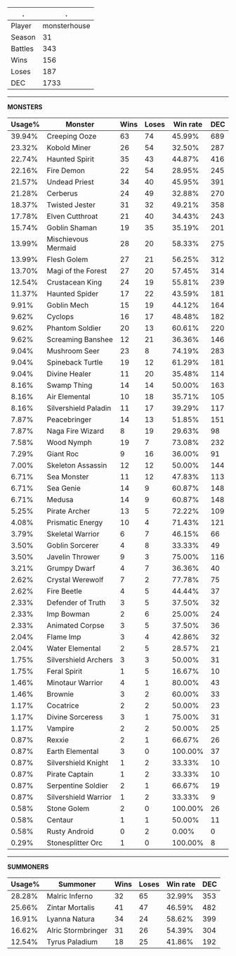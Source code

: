 .|.
|-|-
Player|monsterhouse
Season|31
Battles|343
Wins|156
Loses|187
DEC|1733

---
**MONSTERS**

Usage%|Monster|Wins|Loses|Win rate|DEC|
-|-|-|-|-|-|
39.94%|Creeping Ooze|63|74|45.99%|689|
23.32%|Kobold Miner|26|54|32.50%|287|
22.74%|Haunted Spirit|35|43|44.87%|416|
22.16%|Fire Demon|22|54|28.95%|245|
21.57%|Undead Priest|34|40|45.95%|391|
21.28%|Cerberus|24|49|32.88%|270|
18.37%|Twisted Jester|31|32|49.21%|358|
17.78%|Elven Cutthroat|21|40|34.43%|243|
15.74%|Goblin Shaman|19|35|35.19%|201|
13.99%|Mischievous Mermaid|28|20|58.33%|275|
13.99%|Flesh Golem|27|21|56.25%|312|
13.70%|Magi of the Forest|27|20|57.45%|314|
12.54%|Crustacean King|24|19|55.81%|239|
11.37%|Haunted Spider|17|22|43.59%|181|
9.91%|Goblin Mech|15|19|44.12%|164|
9.62%|Cyclops|16|17|48.48%|182|
9.62%|Phantom Soldier|20|13|60.61%|220|
9.62%|Screaming Banshee|12|21|36.36%|146|
9.04%|Mushroom Seer|23|8|74.19%|283|
9.04%|Spineback Turtle|19|12|61.29%|181|
9.04%|Divine Healer|11|20|35.48%|114|
8.16%|Swamp Thing|14|14|50.00%|163|
8.16%|Air Elemental|10|18|35.71%|105|
8.16%|Silvershield Paladin|11|17|39.29%|117|
7.87%|Peacebringer|14|13|51.85%|151|
7.87%|Naga Fire Wizard|8|19|29.63%|98|
7.58%|Wood Nymph|19|7|73.08%|232|
7.29%|Giant Roc|9|16|36.00%|91|
7.00%|Skeleton Assassin|12|12|50.00%|144|
6.71%|Sea Monster|11|12|47.83%|113|
6.71%|Sea Genie|14|9|60.87%|148|
6.71%|Medusa|14|9|60.87%|148|
5.25%|Pirate Archer|13|5|72.22%|109|
4.08%|Prismatic Energy|10|4|71.43%|121|
3.79%|Skeletal Warrior|6|7|46.15%|66|
3.50%|Goblin Sorcerer|4|8|33.33%|49|
3.50%|Javelin Thrower|9|3|75.00%|116|
3.21%|Grumpy Dwarf|4|7|36.36%|40|
2.62%|Crystal Werewolf|7|2|77.78%|75|
2.62%|Fire Beetle|4|5|44.44%|37|
2.33%|Defender of Truth|3|5|37.50%|32|
2.33%|Imp Bowman|2|6|25.00%|24|
2.33%|Animated Corpse|3|5|37.50%|36|
2.04%|Flame Imp|3|4|42.86%|32|
2.04%|Water Elemental|2|5|28.57%|21|
1.75%|Silvershield Archers|3|3|50.00%|31|
1.75%|Feral Spirit|1|5|16.67%|10|
1.46%|Minotaur Warrior|4|1|80.00%|43|
1.46%|Brownie|3|2|60.00%|33|
1.17%|Cocatrice|2|2|50.00%|23|
1.17%|Divine Sorceress|3|1|75.00%|31|
1.17%|Vampire|2|2|50.00%|25|
0.87%|Rexxie|2|1|66.67%|26|
0.87%|Earth Elemental|3|0|100.00%|37|
0.87%|Silvershield Knight|1|2|33.33%|10|
0.87%|Pirate Captain|1|2|33.33%|10|
0.87%|Serpentine Soldier|2|1|66.67%|19|
0.87%|Silvershield Warrior|1|2|33.33%|9|
0.58%|Stone Golem|2|0|100.00%|26|
0.58%|Centaur|1|1|50.00%|11|
0.58%|Rusty Android|0|2|0.00%|0|
0.29%|Stonesplitter Orc|1|0|100.00%|8|

---
**SUMMONERS**

Usage%|Summoner|Wins|Loses|Win rate|DEC|
-|-|-|-|-|-|
28.28%|Malric Inferno|32|65|32.99%|353|
25.66%|Zintar Mortalis|41|47|46.59%|482|
16.91%|Lyanna Natura|34|24|58.62%|399|
16.62%|Alric Stormbringer|31|26|54.39%|304|
12.54%|Tyrus Paladium|18|25|41.86%|192|
